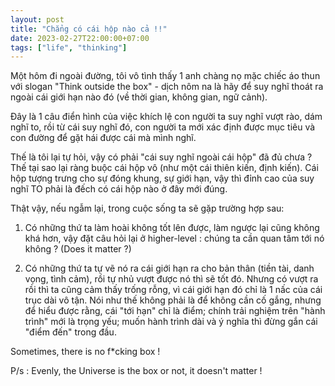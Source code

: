 ```yaml
---
layout: post
title: "Chẳng có cái hộp nào cả !!"
date: 2023-02-27T22:00:00+07:00
tags: ["life", "thinking"]
---
```


Một hôm đi ngoài đường, tôi vô tình thấy 1 anh chàng nọ mặc chiếc áo thun với slogan "Think outside the box" - dịch nôm na là hãy để suy nghĩ thoát ra ngoài cái giới hạn nào đó (về thời gian, không gian, ngữ cảnh).

Đây là 1 câu điển hình của việc khích lệ con người ta suy nghĩ vượt rào, dám nghĩ to, rồi từ cái suy nghĩ đó, con người ta mới xác định được mục tiêu và con đường để gặt hái được cái mà mình nghĩ.

Thế là tôi lại tự hỏi, vậy có phải "cái suy nghĩ ngoài cái hộp" đã đủ chưa ? Thế tại sao lại ràng buộc cái hộp vô (như một cái thiên kiến, định kiến). Cái hộp tượng trưng cho sự đóng khung, sự giới hạn, vậy thì đỉnh cao của suy nghĩ TO phải là đếch có cái hộp nào ở đây mới đúng.

Thật vậy, nếu ngẫm lại, trong cuộc sống ta sẽ gặp trường hợp sau:

1. Có những thứ ta làm hoài không tốt lên được, làm ngược lại cũng không khá hơn, vậy đặt câu hỏi lại ở higher-level : chúng ta cần quan tâm tới nó không ? (Does it matter ?)

2. Có những thứ ta tự vẽ nó ra cái giới hạn ra cho bản thân (tiền tài, danh vọng, tình cảm), rồi tự nhủ vượt được nó thì sẽ tốt đó. Nhưng có vượt ra rồi thì ta cũng cảm thấy trống rỗng, vì cái giới hạn đó chỉ là 1 nấc của cái trục dài vô tận. Nói như thế không phải là để không cần cố gắng, nhưng để hiểu được rằng, cái "tới hạn" chỉ là điểm; chính trải nghiệm trên "hành trình" mới là trọng yếu; muốn hành trình dài và ý nghĩa thì đừng gắn cái "điểm đến" trong đầu.

Sometimes, there is no f*cking box !

P/s : Evenly, the Universe is the box or not, it doesn't matter !
